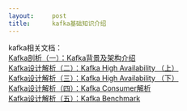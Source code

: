 ```yaml
---
layout:     post
title:      kafka基础知识介绍
---
```

<div id="article_content" class="article_content clearfix csdn-tracking-statistics" data-pid="blog" data-mod="popu_307" data-dsm="post">
								            <link rel="stylesheet" href="https://csdnimg.cn/release/phoenix/template/css/ck_htmledit_views-f76675cdea.css">
						<div class="htmledit_views" id="content_views">
                
<p>kafka相关文档：<br><a href="http://www.infoq.com/cn/articles/kafka-analysis-part-1" rel="nofollow" title="Kafka剖析（一）：Kafka背景及架构介绍">Kafka剖析（一）：Kafka背景及架构介绍</a><br><a href="http://www.infoq.com/cn/articles/kafka-analysis-part-2" rel="nofollow" title="Kafka设计解析（二）：Kafka High Availability （上）">Kafka设计解析（二）：Kafka High Availability （上）</a><br><a href="http://www.infoq.com/cn/articles/kafka-analysis-part-3" rel="nofollow" title="Kafka设计解析（三）：Kafka High Availability （下）">Kafka设计解析（三）：Kafka High Availability （下）</a><br><a href="http://www.infoq.com/cn/articles/kafka-analysis-part-4" rel="nofollow" title="Kafka设计解析（四）：Kafka Consumer解析">Kafka设计解析（四）：Kafka Consumer解析</a><br><a href="http://www.infoq.com/cn/articles/kafka-analysis-part-5" rel="nofollow" title="Kafka设计解析（五）：Kafka Benchmark">Kafka设计解析（五）：Kafka Benchmark</a></p>
            </div>
                </div>